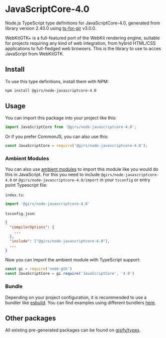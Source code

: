 
# JavaScriptCore-4.0

Node.js TypeScript type definitions for JavaScriptCore-4.0, generated from library version 2.40.0 using [ts-for-gir](https://github.com/gjsify/ts-for-gir) v3.0.0.

WebKitGTK+ is a full-featured port of the WebKit rendering engine, suitable for projects requiring any kind of web integration, from hybrid HTML/CSS applications to full-fledged web browsers. This is the library to use to acces JavaScript from WebKitGTK.

## Install

To use this type definitions, install them with NPM:
```bash
npm install @girs/node-javascriptcore-4.0
```

## Usage

You can import this package into your project like this:
```ts
import JavaScriptCore from '@girs/node-javascriptcore-4.0';
```

Or if you prefer CommonJS, you can also use this:
```ts
const JavaScriptCore = require('@girs/node-javascriptcore-4.0');
```

### Ambient Modules

You can also use [ambient modules](https://github.com/gjsify/ts-for-gir/tree/main/packages/cli#ambient-modules) to import this module like you would do this in JavaScript.
For this you need to include `@girs/node-javascriptcore-4.0` or `@girs/node-javascriptcore-4.0/import` in your `tsconfig` or entry point Typescript file:

`index.ts`:
```ts
import '@girs/node-javascriptcore-4.0'
```

`tsconfig.json`:
```json
{
  "compilerOptions": {
    ...
  },
  "include": ["@girs/node-javascriptcore-4.0"],
  ...
}
```

Now you can import the ambient module with TypeScript support: 

```ts
const gi = require('node-gtk')
const JavaScriptCore = gi.require('JavaScriptCore', '4.0')
```


### Bundle

Depending on your project configuration, it is recommended to use a bundler like [esbuild](https://esbuild.github.io/). You can find examples using different bundlers [here](https://github.com/gjsify/ts-for-gir/tree/main/examples).

## Other packages

All existing pre-generated packages can be found on [gjsify/types](https://github.com/gjsify/types).

